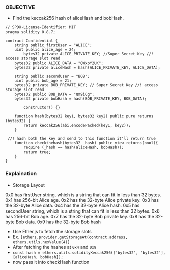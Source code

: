 ### OBJECTIVE 

- Find the keccak256 hash of aliceHash and bobHash.

```solidity
// SPDX-License-Identifier: MIT
pragma solidity 0.8.7;

contract Confidential {
    string public firstUser = "ALICE";
    uint public alice_age = 24;
		bytes32 private ALICE_PRIVATE_KEY; //Super Secret Key //! access storage slot read 
    bytes32 public ALICE_DATA = "QWxpY2UK";
    bytes32 private aliceHash = hash(ALICE_PRIVATE_KEY, ALICE_DATA);

    string public secondUser = "BOB";
    uint public bob_age = 21;
    bytes32 private BOB_PRIVATE_KEY; // Super Secret Key //! access storage slot read 
    bytes32 public BOB_DATA = "Qm9iCg";
    bytes32 private bobHash = hash(BOB_PRIVATE_KEY, BOB_DATA);
		
		constructor() {}

    function hash(bytes32 key1, bytes32 key2) public pure returns (bytes32) {
        return keccak256(abi.encodePacked(key1, key2));
    }

 //! hash both the key and send to this function it'll return true 
    function checkthehash(bytes32 _hash) public view returns(bool){
        require (_hash == hash(aliceHash, bobHash));
        return true;
    }
}

```

### Explaination 


- Storage Layout 

0x0 has firstUser string, which is a string that can fit in less than 32 bytes.
0x1 has 256-bit Alice age.
0x2 has the 32-byte Alice private key.
0x3 has the 32-byte Alice data.
0x4 has the 32-byte Alice hash.
0x5 has secondUser string, which is a string that can fit in less than 32 bytes.
0x6 has 256-bit Bob age.
0x7 has the 32-byte Bob private key.
0x8 has the 32-byte Bob data.
0x9 has the 32-byte Bob hash

- Use Ether.js to fetch the storage slots
- Ex. `[ethers.provider.getStorageAt(contract.address, ethers.utils.hexValue(4)]`
- After fetching the hashes at `0x4` and `0x9` 
- `const hash = ethers.utils.solidityKeccak256(['bytes32', 'bytes32'], [aliceHash, bobHash]);`
- now pass it into checkHash function











